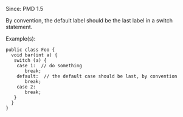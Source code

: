 Since: PMD 1.5

By convention, the default label should be the last label in a switch statement.

Example(s):
```
public class Foo {
  void bar(int a) {
   switch (a) {
    case 1:  // do something
       break;
    default:  // the default case should be last, by convention
       break;
    case 2:
       break;
   }
  }
}
```
